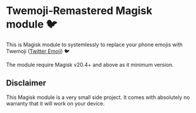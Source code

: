 # Twemoji-Remastered Magisk module 🐦

This is Magisk module to systemlessly to replace your phone emojis with Twemoji ([Twitter Emoji](https://emojipedia.org/twitter/)) 🐦

The module require Magisk v20.4+ and above as it minimum version.

## Disclaimer

This Magisk module is a very small side project. It comes with absolutely no warranty that it will work on your device.